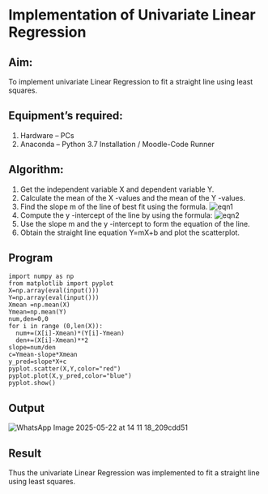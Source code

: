 # Implementation of Univariate Linear Regression
## Aim:
To implement univariate Linear Regression to fit a straight line using least squares.
## Equipment’s required:
1.	Hardware – PCs
2.	Anaconda – Python 3.7 Installation / Moodle-Code Runner
## Algorithm:
1.	Get the independent variable X and dependent variable Y.
2.	Calculate the mean of the X -values and the mean of the Y -values.
3.	Find the slope m of the line of best fit using the formula.
 ![eqn1](./eq1.jpg)
4.	Compute the y -intercept of the line by using the formula:
![eqn2](./eq2.jpg)  
5.	Use the slope m and the y -intercept to form the equation of the line.
6.	Obtain the straight line equation Y=mX+b and plot the scatterplot.
## Program
```
import numpy as np
from matplotlib import pyplot
X=np.array(eval(input()))
Y=np.array(eval(input()))
Xmean =np.mean(X)
Ymean=np.mean(Y)
num,den=0,0
for i in range (0,len(X)):
  num+=(X[i]-Xmean)*(Y[i]-Ymean)
  den+=(X[i]-Xmean)**2
slope=num/den
c=Ymean-slope*Xmean
y_pred=slope*X+c
pyplot.scatter(X,Y,color="red")
pyplot.plot(X,y_pred,color="blue")
pyplot.show()
```
## Output

![WhatsApp Image 2025-05-22 at 14 11 18_209cdd51](https://github.com/user-attachments/assets/fb601cfb-a6ad-4454-812d-6a6e40f603bc)

## Result
Thus the univariate Linear Regression was implemented to fit a straight line using least squares.
